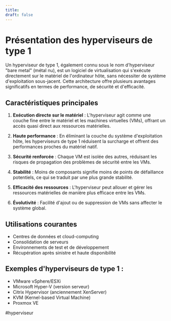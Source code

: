 ```yaml
---
title: 
draft: false
---
```

# Présentation des hyperviseurs de type 1

Un hyperviseur de type 1, également connu sous le nom d'hyperviseur "bare metal" (métal nu), est un logiciel de virtualisation qui s'exécute directement sur le matériel de l'ordinateur hôte, sans nécessiter de système d'exploitation sous-jacent. Cette architecture offre plusieurs avantages significatifs en termes de performance, de sécurité et d'efficacité.

## Caractéristiques principales

1. **Exécution directe sur le matériel** : L'hyperviseur agit comme une couche fine entre le matériel et les machines virtuelles (VMs), offrant un accès quasi direct aux ressources matérielles.

2. **Haute performance** : En éliminant la couche du système d'exploitation hôte, les hyperviseurs de type 1 réduisent la surcharge et offrent des performances proches du matériel natif.

3. **Sécurité renforcée** : Chaque VM est isolée des autres, réduisant les risques de propagation des problèmes de sécurité entre les VMs.

4. **Stabilité** : Moins de composants signifie moins de points de défaillance potentiels, ce qui se traduit par une plus grande stabilité.

5. **Efficacité des ressources** : L'hyperviseur peut allouer et gérer les ressources matérielles de manière plus efficace entre les VMs.

6. **Évolutivité** : Facilité d'ajout ou de suppression de VMs sans affecter le système global.

## Utilisations courantes

- Centres de données et cloud-computing
- Consolidation de serveurs
- Environnements de test et de développement
- Récupération après sinistre et haute disponibilité

## Exemples d'hyperviseurs de type 1 :

- VMware vSphere/ESXi
- Microsoft Hyper-V (version serveur)
- Citrix Hypervisor (anciennement XenServer)
- KVM (Kernel-based Virtual Machine)
- Proxmox VE

#hyperviseur

